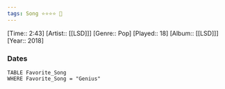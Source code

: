 ```yaml
---
tags: Song ⭐⭐⭐⭐ 💛
---
```

[Time:: 2:43]
[Artist:: [[LSD]]]
[Genre:: Pop]
[Played:: 18]
[Album:: [[LSD]]]
[Year:: 2018]
### Dates
````dataview
TABLE Favorite_Song
WHERE Favorite_Song = "Genius"
````